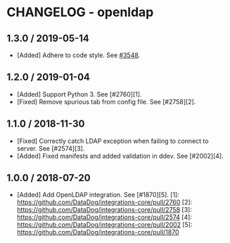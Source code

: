 # CHANGELOG - openldap

## 1.3.0 / 2019-05-14

* [Added] Adhere to code style. See [#3548](https://github.com/DataDog/integrations-core/pull/3548).

## 1.2.0 / 2019-01-04

* [Added] Support Python 3. See [#2760][1].
* [Fixed] Remove spurious tab from config file. See [#2758][2].

## 1.1.0 / 2018-11-30

* [Fixed] Correctly catch LDAP exception when failing to connect to server. See [#2574][3].
* [Added] Fixed manifests and added validation in ddev. See [#2002][4].

## 1.0.0 / 2018-07-20

* [Added] Add OpenLDAP integration. See [#1870][5].
[1]: https://github.com/DataDog/integrations-core/pull/2760
[2]: https://github.com/DataDog/integrations-core/pull/2758
[3]: https://github.com/DataDog/integrations-core/pull/2574
[4]: https://github.com/DataDog/integrations-core/pull/2002
[5]: https://github.com/DataDog/integrations-core/pull/1870
